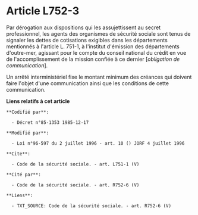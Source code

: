 # Article L752-3

Par dérogation aux dispositions qui les assujettissent au secret professionnel, les agents des organismes de sécurité sociale
sont tenus de signaler les dettes de cotisations exigibles dans les départements mentionnés à l'article L. 751-1, à
l'institut d'émission des départements d'outre-mer, agissant pour le compte du conseil national du crédit en vue de
l'accomplissement de la mission confiée à ce dernier [*obligation de communication*]. 

Un arrêté interministériel fixe le montant minimum des créances qui doivent faire l'objet d'une communication ainsi que les
conditions de cette communication.

**Liens relatifs à cet article**

	**Codifié par**:

	  - Décret n°85-1353 1985-12-17

	**Modifié par**:

	  - Loi n°96-597 du 2 juillet 1996 - art. 10 () JORF 4 juillet 1996

	**Cite**:

	  - Code de la sécurité sociale. - art. L751-1 (V)

	**Cité par**:

	  - Code de la sécurité sociale. - art. R752-6 (V)

	**Liens**:

	  - TXT_SOURCE: Code de la sécurité sociale. - art. R752-6 (V)
